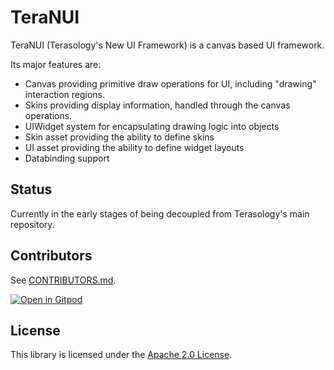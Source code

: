 # TeraNUI

TeraNUI (Terasology's New UI Framework) is a canvas based UI framework.

Its major features are:

- Canvas providing primitive draw operations for UI, including "drawing" interaction regions.
- Skins providing display information, handled through the canvas operations.
- UIWidget system for encapsulating drawing logic into objects
- Skin asset providing the ability to define skins
- UI asset providing the ability to define widget layouts
- Databinding support

## Status

Currently in the early stages of being decoupled from Terasology's main repository.

## Contributors

See [CONTRIBUTORS.md](CONTRIBUTORS.md).

[![Open in Gitpod](https://gitpod.io/button/open-in-gitpod.svg)](https://gitpod.io/#https://github.com/MovingBlocks/TeraNUI)

## License

This library is licensed under the [Apache 2.0 License](http://www.apache.org/licenses/LICENSE-2.0.html).
